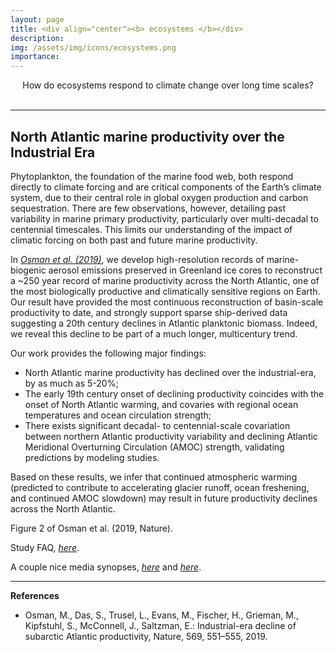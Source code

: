 ```yaml
---
layout: page
title: <div align="center"><b> ecosystems </b></div>
description:
img: /assets/img/icons/ecosystems.png
importance:
---
```

<div align="center"><it> How do ecosystems respond to climate change over long time scales? </it></div>
<br>

***

## North Atlantic marine productivity over the Industrial Era

Phytoplankton, the foundation of the marine food web, both respond directly to climate forcing and are critical components of the Earth’s climate system, due to their central role in global oxygen production and carbon sequestration.  There are few observations, however, detailing past variability in marine primary productivity, particularly over multi-decadal to centennial timescales.  This limits our understanding of the impact of climatic forcing on both past and future marine productivity.  

In <a href="https://www.nature.com/articles/s41586-019-1181-8" target="_blank">*Osman et al. (2019)*</a>, we develop high-resolution records of marine-biogenic aerosol emissions preserved in Greenland ice cores to reconstruct a ~250 year record of marine productivity across the North Atlantic, one of the most biologically productive and climatically sensitive regions on Earth.  Our result have provided the most continuous reconstruction of basin-scale productivity to date, and strongly support sparse ship-derived data suggesting a 20th century declines in Atlantic planktonic biomass. Indeed, we reveal this decline to be part of a much longer, multicentury trend.

Our work provides the following major findings:
* North Atlantic marine productivity has declined over the industrial-era, by as much as 5-20%;
* The early 19th century onset of declining productivity coincides with the onset of North Atlantic warming, and covaries with regional ocean temperatures and ocean circulation strength;
* There exists significant decadal- to centennial-scale covariation between northern Atlantic productivity variability and declining Atlantic Meridional Overturning Circulation (AMOC) strength, validating predictions by modeling studies.  

Based on these results, we infer that continued atmospheric warming (predicted to contribute to accelerating glacier runoff, ocean freshening, and continued AMOC slowdown) may result in future productivity declines across the North Atlantic.


<div class="row justify-content-sm-center">
    <div class="col-sm mt-3 mt-md-0">
        <img class="img-fluid rounded z-depth-1" src="{{ '/assets/img/projects/AtlProd_web.png' | relative_url }}" alt="" title="Figure 2; Osman et al. (2019)"/>
    </div>
</div>
<div class="caption">
    Figure 2 of Osman et al. (2019, <it>Nature</it>).
</div>


Study FAQ, <i><a href="/assets/pdf/Atlantic productivity FAQ.pdf" target="blank">here</a></i>.

A couple nice media synopses, <i><a href="https://ec.europa.eu/environment/integration/research/newsalert/pdf/phytoplankton_north_atlantic_further_decline_climate_change_537na1_en.pdf" target="_blank">here</a></i> and <i><a href="https://www.whoi.edu/press-room/news-release/north-atlantic-ocean-productivity-has-dropped-10-percent-during-industrial-era/g" target="blank">here</a></i>.

***

**References**
* Osman, M., Das, S., Trusel, L., Evans, M., Fischer, H., Grieman, M., Kipfstuhl, S., McConnell, J., Saltzman, E.: Industrial-era decline of subarctic Atlantic productivity, Nature, 569, 551–555, 2019.
